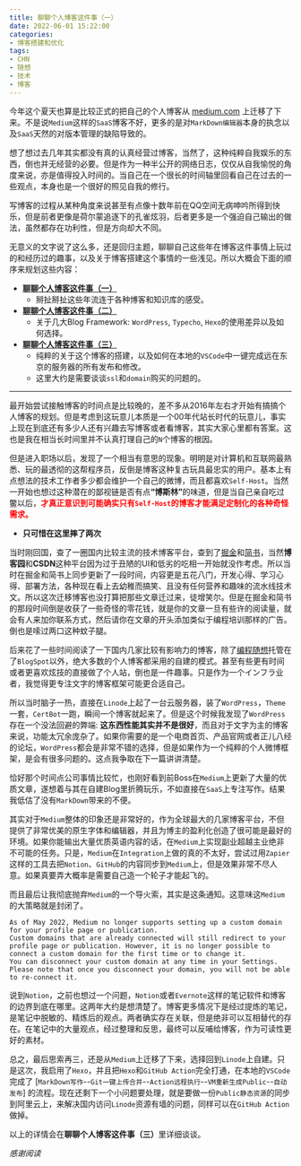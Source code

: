 ```yaml
---
title: 聊聊个人博客这件事（一）
date: 2022-06-01 15:22:00
categories:
- 博客搭建和优化
tags:
- CHN
- 随想
- 技术
- 博客
---
```

今年这个夏天也算是比较正式的把自己的个人博客从 [medium.com](https://medium.com/@Kivinsae) 上迁移了下来。不是说`Medium`这样的`SaaS`博客不好，更多的是对`MarkDown编辑器`本身的执念以及`SaaS`天然的对版本管理的缺陷导致的。

想了想过去几年其实都没有真的认真经营过博客，当然了，这种纯粹自我娱乐的东西，倒也并无经营的必要。但是作为一种半公开的网络日志，仅仅从自我愉悦的角度来说，亦是值得投入时间的。当自己在一个很长的时间轴里回看自己在过去的一些观点，本身也是一个很好的照见自我的修行。

写博客的过程从某种角度来说甚至有点像十数年前在QQ空间无病呻吟所得到快乐，但是前者更像是荷尔蒙追逐下的孔雀炫羽，后者更多是一个强迫自己输出的做法，虽然都存在功利性，但是方向却大不同。

无意义的文字说了这么多，还是回归主题，聊聊自己这些年在博客这件事情上玩过的和经历过的趣事，以及关于博客搭建这个事情的一些浅见。所以大概会下面的顺序来规划这些内容：
- **[聊聊个人博客这件事（一）](https://cnblog.kivinsae.com/2022/06/01/2022-06-01-Take_about_Blog_CH01)**
    - 掰扯掰扯这些年流连于各种博客和知识库的感受。
- **[聊聊个人博客这件事（二）](https://cnblog.kivinsae.com/2022/06/03/2022-06-03-Take_about_Blog_CH02)**
    - 关于几大Blog Framework: `WordPress`, `Typecho`, `Hexo`的使用差异以及如何选择。
- **[聊聊个人博客这件事（三）](https://cnblog.kivinsae.com/2022/06/15/2022-06-14-Talk_about_Blog_CH03/)**
    - 纯粹的关于这个博客的搭建，以及如何在本地的`VSCode`中一键完成远在东京的服务器的所有发布和修改。
    - 这里大约是需要谈谈`ssl`和`domain`购买的问题的。
---
最开始尝试接触博客的时间点是比较晚的，差不多从2016年左右才开始有搞搞个人博客的规划。但是考虑到这玩意儿本质是一个00年代站长时代的玩意儿，事实上现在到底还有多少人还有兴趣去写博客或者看博客，其实大家心里都有答案。这也是我在相当长时间里并不认真打理自己的`N`个博客的根因。

但是进入职场以后，发现了一个相当有意思的现象。明明是对计算机和互联网最熟悉、玩的最透彻的这帮程序员，反倒是博客这种复古玩具最忠实的用户。基本上有点想法的技术工作者多少都会维护一个自己的微博，而且都喜欢`Self-Host`。当然一开始也想过这种潜在的鄙视链是否有点<b>“博斯林”</b>的味道，但是当自己亲自吃过鳖以后，<font color=Red><b>才真正意识到可能确实只有`Self-Host`的博客才能满足定制化的各种奇怪需求。</b></font>

- <b>只可惜在这里摔了两次</b>

当时刚回国，查了一圈国内比较主流的技术博客平台，查到了[掘金](https://juejin.cn/)和[简书](https://www.jianshu.com/)，当然**博客园**和**CSDN**这种平台因为过于丑陋的UI和低劣的吃相一开始就没作考虑。所以当时在掘金和简书上同步更新了一段时间，内容更是五花八门，开发心得、学习心得、部署方法，各种现在看上去幼稚而搞笑、且没有任何营养和趣味的流水线技术文。所以这次迁移博客也没打算把那些文章迁过来，徒增笑尔。但是在掘金和简书的那段时间倒是收获了一些奇怪的零花钱，就是你的文章一旦有些许的阅读量，就会有人来加你联系方式，然后请你在文章的开头添加类似于编程培训那样的广告。倒也是嗦过两口这种蚊子腿。

后来花了一些时间阅读了一下国内几家比较有影响力的博客，除了[编程随想](https://program-think.blogspot.com/)托管在了`BlogSpot`以外，绝大多数的个人博客都采用的自建的模式。甚至有些更有时间或者更喜欢炫技的直接做了个人站，倒也是一件趣事。只是作为一个インフラ业者，我觉得更专注文字的博客框架可能更合适自己。

所以当时脑子一热，直接在`Linode`上起了一台云服务器，装了`WordPress`，`Theme`一套，`CertBot`一跑，瞬间一个博客就起来了。但是这个时候我发现了`WordPress`存在一个没法回避的弊端: <b>这东西性能其实并不是很好</b>，而且对于文字为主的博客来说，功能太冗余庞杂了。如果你需要的是一个电商首页、产品官网或者正儿八经的论坛，`WordPress`都会是非常不错的选择，但是如果作为一个纯粹的个人微博框架，是会有很多问题的。这点我争取在下一篇讲讲清楚。

恰好那个时间点公司事情比较忙，也刚好看到前Boss在`Medium`上更新了大量的优质文章，遂想着与其在自建Blog里折腾玩乐，不如直接在`SaaS`上专注写作。结果我低估了没有`MarkDown`带来的不便。

其实对于`Medium`整体的印象还是非常好的，作为全球最大的几家博客平台，不但提供了非常优美的原生字体和编辑器，并且为博主的盈利化创造了很可能是最好的环境。如果你能输出大量优质英语内容的话，在`Medium`上实现副业超越主业绝非不可能的任务。只是，`Medium`在`Integration`上做的真的不太好，尝试过用`Zapier`这样的工具去把`Notion`、`GitHub`的内容同步到`Medium`上，但是效果非常不尽人意。如果真要弄大概率是需要自己造一个轮子才能起飞的。

而且最后让我彻底抛弃`Medium`的一个导火索，其实是这条通知。这意味这`Medium`的大策略就是封闭了。
```
As of May 2022, Medium no longer supports setting up a custom domain for your profile page or publication.
Custom domains that are already connected will still redirect to your profile page or publication. However, it is no longer possible to connect a custom domain for the first time or to change it. 
You can disconnect your custom domain at any time in your Settings. Please note that once you disconnect your domain, you will not be able to re-connect it.
```

说到`Notion`，之前也想过一个问题，`Notion`或者`Evernote`这样的笔记软件和博客的边界到底在哪里。这两年大约是想清楚了。博客更多情况下是经过提炼的笔记，是笔记中脱敏的、精炼后的观点。两者确实存在关联，但是绝非可以互相替代的存在。在笔记中的大量观点，经过整理和反思，最终可以反哺给博客，作为可读性更好的素材。

总之，最后思索再三，还是从`Medium`上迁移了下来，选择回到`Linode`上自建。只是这次，我启用了`Hexo`，并且把`Hexo`和`GitHub Action`完全打通，在本地的`VSCode`完成了 [`MarkDown写作`--`Git一键上传合并`--`Action远程执行`--`VM重新生成Public`--`自动发布`] 的流程。现在还剩下一个小问题要处理，就是要做一份`Public静态资源`的同步到阿里云上，来解决国内访问`Linode`资源有墙的问题，同样可以在`GitHub Action`做掉。

以上的详情会在<b>聊聊个人博客这件事（三）</b>里详细谈谈。


*感谢阅读*
